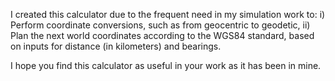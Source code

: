I created this calculator due to the frequent need in my simulation work to:
i) Perform coordinate conversions, such as from geocentric to geodetic,
ii) Plan the next world coordinates according to the WGS84 standard, based on inputs for distance (in kilometers) and bearings.

I hope you find this calculator as useful in your work as it has been in mine.
